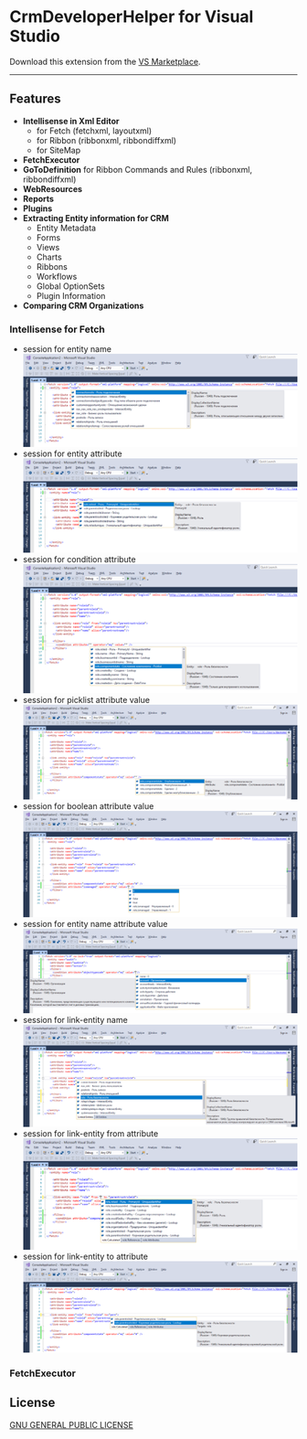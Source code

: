 # CrmDeveloperHelper for Visual Studio

Download this extension from the [VS Marketplace](https://marketplace.visualstudio.com/items?itemName=NaviconPonomarevDmitry.CrmDeveloperHelper).

---------------------------------------

## Features

- **Intellisense in Xml Editor**
  - for Fetch (fetchxml, layoutxml)
  - for Ribbon (ribbonxml, ribbondiffxml)
  - for SiteMap
- **FetchExecutor**
- **GoToDefinition** for Ribbon Commands and Rules (ribbonxml, ribbondiffxml)
- **WebResources**
- **Reports**
- **Plugins**
- **Extracting Entity information for CRM**
  - Entity Metadata
  - Forms
  - Views
  - Charts
  - Ribbons
  - Workflows
  - Global OptionSets
  - Plugin Information
- **Comparing CRM Organizations**

### Intellisense for Fetch
  - session for entity name
![Entity Name](_readme/intellisense-fetch-entity.png)
  - session for entity attribute
![Entity Attribute](_readme/intellisense-fetch-attribute.png)
  - session for condition attribute
![Condition Attribute](_readme/intellisense-fetch-condition.png)
  - session for picklist attribute value
![Picklist Value](_readme/intellisense-fetch-picklistvalue.png)
  - session for boolean attribute value
![Boolean Value](_readme/intellisense-fetch-booleanvalue.png)
  - session for entity name attribute value
![Entity Name Value](_readme/intellisense-fetch-entitynamevalue.png)
  - session for link-entity name
![Linked-Entity Name](_readme/intellisense-fetch-linked-entity.png)
  - session for link-entity from attribute
![Linked-Entity From Attribute](_readme/intellisense-fetch-linked-entity-from.png)
  - session for link-entity to attribute
![Linked-Entity To Attribute](_readme/intellisense-fetch-linked-entity-to.png)

### FetchExecutor


## License
[GNU GENERAL PUBLIC LICENSE](LICENSE.md)
